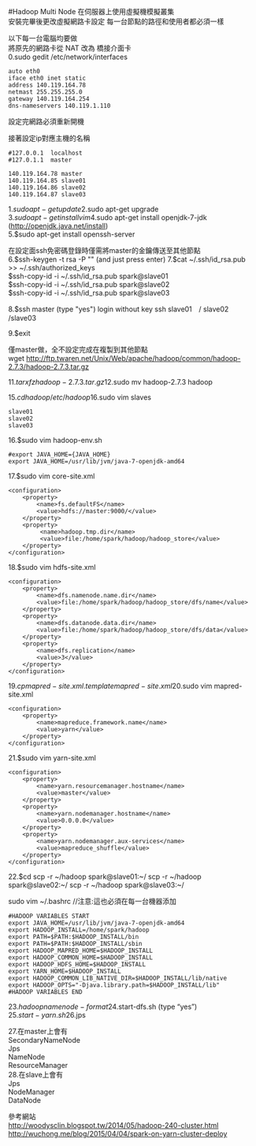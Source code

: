 #Hadoop Multi Node
在伺服器上使用虛擬機模擬叢集     
安裝完畢後更改虛擬網路卡設定
每一台節點的路徑和使用者都必須一樣
  
以下每一台電腦均要做  
將原先的網路卡從 NAT 改為 橋接介面卡  
0.sudo gedit /etc/network/interfaces
```
auto eth0
iface eth0 inet static
address 140.119.164.78
netmast 255.255.255.0
gateway 140.119.164.254
dns-nameservers 140.119.1.110
```
設定完網路必須重新開機

接著設定ip對應主機的名稱  
```
#127.0.0.1	localhost
#127.0.1.1	master

140.119.164.78 master
140.119.164.85 slave01
140.119.164.86 slave02
140.119.164.87 slave03
```

1.$sudo apt-get update  
2.$sudo apt-get upgrade  
3.$sudo apt-get install vim  
4.$sudo apt-get install openjdk-7-jdk (http://openjdk.java.net/install)  
5.$sudo apt-get install openssh-server  

在設定面ssh免密碼登錄時僅需將master的金鑰傳送至其他節點  
6.$ssh-keygen -t rsa -P "" (and just press enter)  
7.$cat ~/.ssh/id_rsa.pub >> ~/.ssh/authorized_keys  
$ssh-copy-id -i ~/.ssh/id_rsa.pub spark@slave01  
$ssh-copy-id -i ~/.ssh/id_rsa.pub spark@slave02  
$ssh-copy-id -i ~/.ssh/id_rsa.pub spark@slave03  

8.$ssh master (type "yes")  login without key 
ssh slave01　/ slave02  /slave03  
 
9.$exit    

僅master做，全不設定完成在複製到其他節點    
wget http://ftp.twaren.net/Unix/Web/apache/hadoop/common/hadoop-2.7.3/hadoop-2.7.3.tar.gz  

11.$tar xfz hadoop-2.7.3.tar.gz  
12.$sudo mv hadoop-2.7.3 hadoop  

15.$cd hadoop/etc/hadoop  
16.$sudo vim slaves
```
slave01
slave02
slave03
```
16.$sudo vim hadoop-env.sh  
```
#export JAVA_HOME={JAVA_HOME}
export JAVA_HOME=/usr/lib/jvm/java-7-openjdk-amd64 
```
17.$sudo vim core-site.xml
```
<configuration>
    <property>
        <name>fs.defaultFS</name>
        <value>hdfs://master:9000/</value>
    </property>
    <property>
         <name>hadoop.tmp.dir</name>
         <value>file:/home/spark/hadoop/hadoop_store</value>
    </property>
</configuration>
```

18.$sudo vim hdfs-site.xml
```
<configuration>
    <property>
        <name>dfs.namenode.name.dir</name>
        <value>file:/home/spark/hadoop/hadoop_store/dfs/name</value>
    </property>
    <property>
        <name>dfs.datanode.data.dir</name>
        <value>file:/home/spark/hadoop/hadoop_store/dfs/data</value>
    </property>
    <property>
        <name>dfs.replication</name>
        <value>3</value>
    </property>
</configuration>
```
19.$cp mapred-site.xml.template mapred-site.xml
20.$sudo vim mapred-site.xml
```
<configuration>
    <property>
        <name>mapreduce.framework.name</name>
        <value>yarn</value>
    </property>
</configuration>
```
21.$sudo vim yarn-site.xml
```
<configuration>
    <property>
        <name>yarn.resourcemanager.hostname</name>
        <value>master</value>
    </property>
    <property>
        <name>yarn.nodemanager.hostname</name>
        <value>0.0.0.0</value>
    </property>
    <property>
        <name>yarn.nodemanager.aux-services</name>
        <value>mapreduce_shuffle</value>
    </property>
</configuration>
```
22.$cd
scp -r ~/hadoop spark@slave01:~/
scp -r ~/hadoop spark@slave02:~/
scp -r ~/hadoop spark@slave03:~/

sudo vim ~/.bashrc //注意:這也必須在每一台機器添加
```
#HADOOP VARIABLES START
export JAVA_HOME=/usr/lib/jvm/java-7-openjdk-amd64
export HADOOP_INSTALL=/home/spark/hadoop 
export PATH=$PATH:$HADOOP_INSTALL/bin
export PATH=$PATH:$HADOOP_INSTALL/sbin
export HADOOP_MAPRED_HOME=$HADOOP_INSTALL
export HADOOP_COMMON_HOME=$HADOOP_INSTALL
export HADOOP_HDFS_HOME=$HADOOP_INSTALL
export YARN_HOME=$HADOOP_INSTALL
export HADOOP_COMMON_LIB_NATIVE_DIR=$HADOOP_INSTALL/lib/native
export HADOOP_OPTS="-Djava.library.path=$HADOOP_INSTALL/lib"
#HADOOP VARIABLES END
```
23.$hadoop namenode -format  
24.$start-dfs.sh (type “yes”)  
25.$start-yarn.sh  
26.$jps  

27.在master上會有  
SecondaryNameNode  
Jps  
NameNode  
ResourceManager  
28.在slave上會有  
Jps  
NodeManager  
DataNode  


參考網站  
http://woodysclin.blogspot.tw/2014/05/hadoop-240-cluster.html
http://wuchong.me/blog/2015/04/04/spark-on-yarn-cluster-deploy
